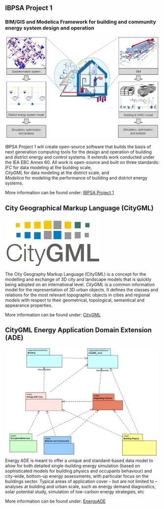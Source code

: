 ## IBPSA Project 1 
### BIM/GIS and Modelica Framework for building and community energy system design and operation
![P1 Logo](images/IBPSA_P1.png)

IBPSA Project 1 will create open-source software that builds the basis of next generation computing tools for the design and operation of building and district energy and control systems. It extends work conducted under the IEA EBC Annex 60. All work is open-source and built on three standards:<br />
_IFC_ for data modeling at the building scale,<br/>
_CityGML_ for data modeling at the district scale, and<br/>
_Modelica_ for modeling the performance of building and district energy systems.

More information can be found under:
[IBPSA Project 1](https://ibpsa.github.io/project1/)


## City Geographical Markup Language (CityGML)
![CityGML Logo](images/CityGML.png)

The City Geography Markup Language (CityGML) is a concept for the modelling and exchange of 3D city and landscape models that is quickly being adopted on an international level. 
_CityGML_ is a common information model for the representation of 3D urban objects. 
It defines the classes and relations for the most relevant topographic objects in cities and regional models with respect to their geometrical, topological, semantical and appearance properties.

More information can be found under:
[CityGML](http://www.citygmlwiki.org/index.php?title=Citygml_Wiki)


## CityGML Energy Application Domain Extension (ADE)
![Energy ADE](images/EnergyADE.png) 
Energy ADE is meant to offer a unique and standard-based data model to allow for both detailed single-building energy simulation (based on sophisticated models for building physics and occupants behaviour) and city-wide, bottom-up energy assessments, with particular focus on the buildings sector. 
Typical areas of application cover – but are not limited to – analyses at building and urban scale, such as energy demand diagnostics, solar potential study, simulation of low-carbon energy strategies, etc

More information can be found under:
[EnergyADE](http://www.citygmlwiki.org/index.php/CityGML_Energy_ADE)